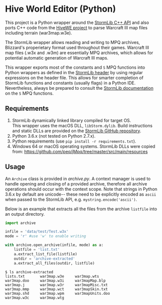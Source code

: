 # Hive World Editor (Python)

This project is a Python wrapper around the [StormLib C++ API](https://github.com/ladislav-zezula/StormLib) 
and also ports C++ code from the [HiveWE project](https://github.com/stijnherfst/HiveWE) to parse Warcraft III
map files including terrain (war3map.w3e).  

The StormLib wrapper allows reading and writing to MPQ archives, Blizzard's properietary format 
used throughout their games.  Warcraft III map files (.w3x and .w3m) are essentially MPQ archives, 
which allows for potential automatic generation of Warcraft III maps.  

This wrapper exports most of the constants and `S` MPQ functions into Python wrappers as defined in the 
[StormLib header](https://github.com/ladislav-zezula/StormLib/blob/master/src/StormLib.h) by using
regular expressions on the header file.  This allows for smarter completion of StormLib functions
and constants (usually flags) in a Python IDE.  Nevertheless, always be prepared to consult 
the [StormLib documentation](http://www.zezula.net/en/mpq/stormlib.html) on the `S` MPQ functions.


## Requirements

1.  StormLib dynamically linked library compiled for target OS.  
This wrapper uses the macOS DLL, `libStorm.dylib`.  Build instructions and static DLLs are provided
on the [StormLib GitHub repository](https://github.com/ladislav-zezula/StormLib).  
2.  Python 3.6.x (not tested on Python 2.7.x).
3.  Python requirements (use `pip install -r requirements.txt`).
4.  Windows 64 or macOS operating systems.  StormLib DLLs were copied from: https://github.com/peq/jMpq/tree/master/src/main/resources


## Usage

An `Archive` class is provided in *archive.py*.  A context manager is used to handle
opening and closing of a provided archive, therefore all archive operations should
occur with the context scope.  Note that strings in Python 3.6.x by default are unicode--
these need to be explicitly encoded as `ascii` when passed to the StormLib API, e.g. `mystring.encode('ascii')`.

Below is an example that extracts all the files from the archive `listfile` into 
an output directory.  

```python
import archive

infile = 'data/test/Test.w3x'
mode = 'r' #use 'w' to enable writing

with archive.open_archive(infile, mode) as a:
    listfile = 'list.txt'
    a.extract_list_file(listfile)
    outdir = 'archive-extracted'
    a.extract_all_files(outdir, listfile)
```

```
$ ls archive-extracted
lists.txt		war3map.w3e		war3map.wts
war3map.doo		war3map.w3i		war3mapMap.blp
war3map.j		war3map.w3r		war3mapMisc.txt
war3map.mmp		war3map.wct		war3mapSkin.txt
war3map.shd		war3map.wpm		war3mapUnits.doo
war3map.w3c		war3map.wtg
```




